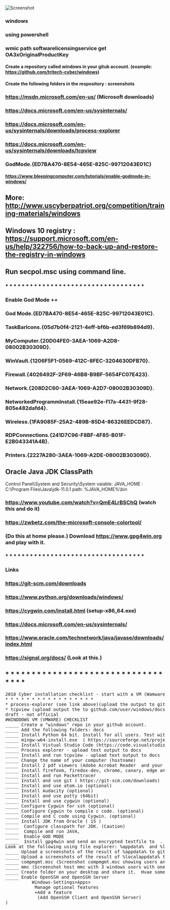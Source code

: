 
![Screenshot](edge-github.png)
### windows
### using powershell
### wmic path softwarelicensingservice get OA3xOriginalProductKey
#### Create a repository called windows in your gitub account. (example: https://github.com/tritech-cyber/windows)
#### Create the following folders in the respository : screenshots
### https://msdn.microsoft.com/en-us/  (Microsoft downloads)
### https://docs.microsoft.com/en-us/sysinternals/
### https://docs.microsoft.com/en-us/sysinternals/downloads/process-explorer
### https://docs.microsoft.com/en-us/sysinternals/downloads/tcpview

### GodMode.{ED7BA470-8E54-465E-825C-99712043E01C}
#### https://www.bleepingcomputer.com/tutorials/enable-godmode-in-windows/
## More: http://www.uscyberpatriot.org/competition/training-materials/windows
## Windows 10 registry : https://support.microsoft.com/en-us/help/322756/how-to-back-up-and-restore-the-registry-in-windows
## Run secpol.msc using command line.
### * * * * * * * * * * * * * * * * * * * * * * * * * * * * * * * * * * 
### Enable God Mode ++
### God Mode.{ED7BA470-8E54-465E-825C-99712043E01C}.
### TaskBarIcons.{05d7b0f4-2121-4eff-bf6b-ed3f69b894d9}.
### MyComputer.{20D04FE0-3AEA-1069-A2D8-08002B30309D}.
### WinVault.{1206F5F1-0569-412C-8FEC-3204630DFB70}.
### Firewall.{4026492F-2F69-46B8-B9BF-5654FC07E423}.
### Network.{208D2C60-3AEA-1069-A2D7-08002B30309D}.
### NetworkedProgrammInstall.{15eae92e-f17a-4431-9f28-805e482dafd4}.
### Wireless.{1FA9085F-25A2-489B-85D4-86326EEDCD87}.
### RDPConnections.{241D7C96-F8BF-4F85-B01F-E2B043341A4B}.
### Printers.{2227A280-3AEA-1069-A2DE-08002B30309D}.
### 
## Oracle Java JDK ClassPath
Control Panel\System and Security\System
vaiable: JAVA_HOME : C:\Program Files\Java\jdk-11.0.1
path: %JAVA_HOME%\bin
###
### https://www.youtube.com/watch?v=QmE4LrBSChQ  (watch this and do it)
### https://zwbetz.com/the-microsoft-console-colortool/
### (Do this at home please.)  Download https://www.gpg4win.org  and play with it.
### * * * * * * * * * * * * * * * * * * * * * * * * * * * * * * * * * * 
### Links
### https://git-scm.com/downloads
### https://www.python.org/downloads/windows/
### https://cygwin.com/install.html (setup-x86_64.exe)
### https://docs.microsoft.com/en-us/sysinternals/
### https://www.oracle.com/technetwork/java/javase/downloads/index.html
### https://signal.org/docs/  (Look at this.)

## * * * * * * * * * * * * * * * * * * * * * * * * * * * * * * * * * *
<pre>
2018 Cyber installation checklist - start with a VM (Wamware)
* * * * * * * * * * * * * * * * * 
* process-explorer (see link above)(upload the output to github.com/user/windows/docs/
* tcpview (upload output the to github.com/user/windows/docs/)
draft - not official
#WINDDOWS VM (VMWARE) CHECKLIST
_____ Create a "windows" repo in your github account.
_____ Add the following folders: docs
_____ Install Python 64 bit. Install for all users. Test with yourt turtle graphics.
_____ mingw-w64-install.exe  ( https://sourceforge.net/projects/mingw-w64/  )
_____ Install Vistual Studio Code (https://code.visualstudio.com/)
_____ Process explorer - upload text output to docs
_____ Install and run tcpview - upload text output to docs
_____ Change the name of your computer (hostname)
_____ Install 2 pdf viewers (Adobe Acrobat Reader  and your choice)
_____ Install firefoxm, firedox-dev, chrome, canary, edge and chromium
_____ Install and run Packettracer
_____ Install and use git ( https://git-scm.com/downloads)
_____ Install and use atom.io (optional)
_____ Install Audacity (optional)
_____ Install and use putty (64bit)
_____ Install and use cygwin (optional)
_____ Configure Cygwin for ssh (optional)
_____ Configure Cygwin to compile c code. (optional)
_____ Compile and C code using Cygwin. (optional)
_____ Install JDK from Oracle ( 15 )
_____  Configure classpath for JDK. (Caution)
_____  Compile and run JAVA,
_____  Enable GOD MODE 
_____  Install gpg4win and send an encrypted textfile to  . . .
Look at the following using file explorer: %appdata%  and %localappdata%
_____ Upload a screenshots of the result of %appdata% to github (docs)
_____ Upload a screenshots of the result of %localappdata% to github (docs)
_____ compmgmt.msc (Screenshot compmgmt.msc showing users and a custom group.)
_____ mmc (Screenshot host mmc with 3 windows users with one user in a custom group.)
_____ Create folder on your desktop and share it.  Hvae someone add files to that folder.
_____ Enable OpenSSH and OpenSSH Server 
          Windows-Settings>Apps>
           Manage optional features
           +Add a feature
            (Add OpenSSH Client and OpenSSH Server)
</pre)
. . . .



notes:
### https://en.wikipedia.org/wiki/Microsoft_Baseline_Security_Analyzer
### https://www.microsoft.com/en-us/download/details.aspx?id=19892 (Microsoft Baseline Security Analyzer)
### (the above is out of date>)
